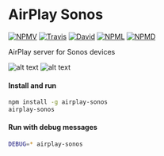 # AirPlay Sonos

[![NPMV](https://img.shields.io/npm/v/airplay-sonos.svg?style=flat-square)](https://npmjs.org/package/airplay-sonos)
[![Travis](https://img.shields.io/travis/alessiodionisi/airplay-sonos.svg?style=flat-square)](https://travis-ci.org/alessiodionisi/airplay-sonos)
[![David](https://img.shields.io/david/alessiodionisi/airplay-sonos.svg?style=flat-square)](https://david-dm.org/alessiodionisi/airplay-sonos)
[![NPML](https://img.shields.io/npm/l/airplay-sonos.svg?style=flat-square)](https://github.com/alessiodionisi/airplay-sonos/blob/master/LICENSE)
[![NPMD](https://img.shields.io/npm/dt/airplay-sonos.svg?style=flat-square)](https://npmjs.org/package/airplay-sonos)


AirPlay server for Sonos devices

![alt text](https://s14.postimg.org/cqm5114ch/Screen_Shot_2016_09_15_at_01_06_34.png "iTunes")
![alt text](https://s14.postimg.org/4za0g7pkx/Screen_Shot_2016_09_15_at_01_08_45.png "iTunes")

#### Install and run
```bash
npm install -g airplay-sonos
airplay-sonos
```

#### Run with debug messages
```bash
DEBUG=* airplay-sonos
```
